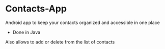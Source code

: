 # Contacts-App






Android app to keep your contacts organized and accessible in one place

- Done in Java

Also allows to add or delete from the list of contacts










